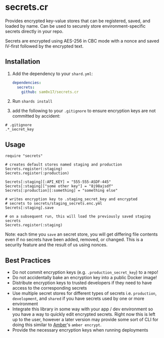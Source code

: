 # secrets.cr

Provides encrypted key-value stores that can be registered, saved, and loaded
by name. Can be used to securely store environment-specific secrets directly
in your repo.

Secrets are encrypted using AES-256 in CBC mode with a nonce and saved IV-first
followed by the encrypted text.

## Installation

1. Add the dependency to your `shard.yml`:

   ```yaml
   dependencies:
     secrets:
       github: sam0x17/secrets.cr
   ```

2. Run `shards install`
3. add the following to your `.gitignore` to ensure encryption keys
   are not committed by accident:
```
# .gitignore
.*_secret_key
```

## Usage

```crystal
require "secrets"

# creates default stores named staging and production
Secrets.register(:staging)
Secrets.register(:production)

Secrets[:staging][:API_KEY] = "555-555-ASDF-445"
Secrets[:staging]["some other key"] = "8j98ajsdf"
Secrets[:production][:something] = "something else"

# writes encryption key to .staging_secret_key and encrypted
# secrets to secrets/staging_secrets.enc.yml
Secrets[:staging].save

# on a subsequent run, this will load the previously saved staging secrets
Secrets.register(:staging)
```

Note: each time you `save` an secret store, you will get differing file
contents even if no secrets have been added, removed, or changed. This is
a security feature and the result of us using nonces.

## Best Practices
* Do not commit encryption keys (e.g. `.production_secret_key`) to a repo!
* Do not accidentally bake an encryption key into a public Docker image!
* Distribute encryption keys to trusted developers if they need to have
  access to the corresponding secrets
* Use multiple secret stores for different types of secrets i.e. `production`,
  `development`, and `shared` if you have secrets used by one or more environment
* Integrate this library in some way with your app / dev environment so you have
  a way to quickly edit encrypted secrets. Right now this is left up to the user,
  however a later version may provide some sort of CLI for doing this similar
  to [Amber](https://amberframework.org)'s `amber encrypt`.
* Provide the necessary encryption keys when running deployments

